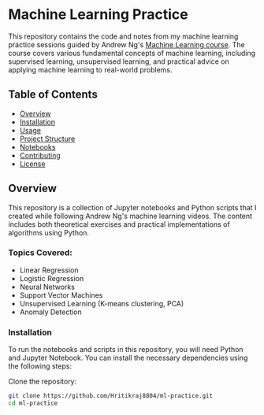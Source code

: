 # Machine Learning Practice
This repository contains the code and notes from my machine learning practice sessions guided by Andrew Ng's [Machine Learning course](https://www.coursera.org/learn/machine-learning). The course covers various fundamental concepts of machine learning, including supervised learning, unsupervised learning, and practical advice on applying machine learning to real-world problems.

## Table of Contents
- [Overview](#Overview)
- [Installation](#Installation)
- [Usage](#Usage)
- [Project Structure](#Project_Structure)
- [Notebooks](#Notebooks)
- [Contributing](#Contributing)
- [License](#License)

## Overview
This repository is a collection of Jupyter notebooks and Python scripts that I created while following Andrew Ng's machine learning videos. The content includes both theoretical exercises and practical implementations of algorithms using Python.

### Topics Covered:
- Linear Regression
- Logistic Regression
- Neural Networks
- Support Vector Machines
- Unsupervised Learning (K-means clustering, PCA)
- Anomaly Detection

### Installation
To run the notebooks and scripts in this repository, you will need Python and Jupyter Notebook. You can install the necessary dependencies using the following steps:

Clone the repository:
```bash
git clone https://github.com/Hritikraj8804/ml-practice.git
cd ml-practice
```
